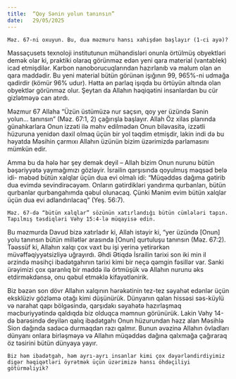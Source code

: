```yaml
---
title:  “Qoy Sənin yolun tanınsın”
date:   29/05/2025
---
```


`Məz. 67-ni oxuyun. Bu, dua məzmuru hansı xahişdən başlayır (1-ci ayə)?`

Massaçusets texnoloji institutunun mühəndisləri onunla örtülmüş obyektləri demək olar ki, praktiki olaraq görünməz edən yeni qara material (vantablek) icad etmişdilər. Karbon nanoborucuqlarından hazırlanıb və məlum olan ən qara maddədir. Bu yeni material bütün görünən işığının 99, 965%-ni udmağa qadirdir (kömür 96% udur). Hətta ən parlaq işıqda bu örtüyün altında olan obyektlər görünməz olur. Şeytan da Allahın həqiqətini insanlardan bu cür gizlətməyə can atırdı.

Məzmur 67 Allaha “Üzün üstümüzə nur saçsın, qoy yer üzündə Sənin yolun... tanınsın” (Məz. 67:1, 2) çağırışla başlayır. Allah Öz xilas planında günahkarlara Onun izzəti ilə məhv edilmədən Onun biləvasitə, izzətli hüzuruna yenidən daxil olmaq üçün bir yol təqdim etmişdir, lakin indi də bu həyatda Məsihin çarmıxı Allahın üzünün bizim üzərimizdə parlamasını mümkün edir.

Amma bu da hələ hər şey demək deyil – Allah bizim Onun nurunu bütün bəşəriyyətə yaymağımızı gözləyir. İsrailin qarşısında qoyulmuş məqsəd belə idi- məbəd bütün xalqlar üçün dua evi olmalı idi: “Müqəddəs dağıma gətirib dua evimdə sevindirəcəyəm. Onların gətirdikləri yandırma qurbanları, bütün qurbanlar qurbangahımda qəbul olunacaq. Çünki Mənim evim bütün xalqlar üçün dua evi adlandırılacaq” (Yeş. 56:7).

`Məz. 67-də “bütün xalqlar” sözünün xatırlandığı bütün cümlələri tapın. Tapılmış təsdiqləri Vəhy 15:4-lə müqayisə edin.`

Bu məzmurda Davud bizə xatırladır ki, Allah istəyir ki, “yer üzündə [Onun] yolu tanınsın bütün millətlər arasında [Onun] qurtuluşu tanınsın (Məz. 67:2). Təəssüf ki, Allahın xalqı çox vaxt bu işi yerinə yetirərkən müvəffəqiyyətsizliyə uğrayırdı. Əhdi Ətiqdə İsrailin tarixi son iki min il ərzində məsihçi ibadətgahının tarixi kimi bir neçə qəmgin fəsillər var. Sanki ürəyimizi çox qaranlıq bir maddə ilə örtmüşük və Allahın nurunu əks etdirməkdənsə, onu qəbul etməklə kifayətlənirik.

Biz bəzən son dövr Allahın xalqının hərəkətinin tez-tez səyahət edənlər üçün eksklüziv gözləmə otağı kimi düşünürük. Dünyanın qalan hissəsi səs-küylü və narahat qapı bölgəsində, qarşıdakı səyahətə hazırlaşmaq məcburiyyətində qaldıqda biz olduqca məmnun görünürük. Lakin Vəhy 14-də barəsində deyilən qalıq ibadətgahı Onun hüzurundan həzz alan Məsihlə Sion dağında sadəcə durmaqdan razı qalmır. Bunun əvəzinə Allahın övladları dünyanı onlara birləşməyə və Allahın müqəddəs dağına qalxmağa çağıraraq öz təsirini bütün dünyaya yayır.

`Biz həm ibadətgah, həm ayrı-ayrı insanlar kimi çox dəyərləndirdiyimiz digər həqiqətləri öyrətmək üçün üzərimizə hansı öhdəçiliyi götürməliyik?`